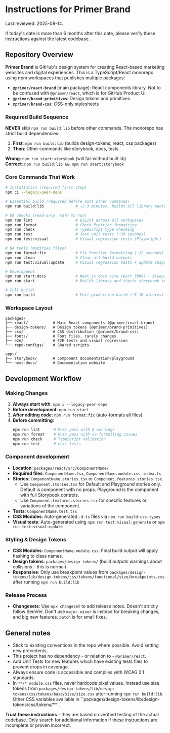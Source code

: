 # Instructions for Primer Brand

Last reviewed: 2025-08-14.

If today's date is more than 6 months after this date, please verify these instructions against the latest codebase.

## Repository Overview

**Primer Brand** is GitHub's design system for creating React-based marketing websites and digital experiences. This is a TypeScript/React monorepo using npm workspaces that publishes multiple packages:

- **`@primer/react-brand`** (main package): React components library. Not to be confused with `@primer/react`, which is for GitHub Product UI.
- **`@primer/brand-primitives`**: Design tokens and primitives
- **`@primer/brand-css`**: CSS-only stylesheets

### Required Build Sequence

**NEVER** skip `npm run build:lib` before other commands. The monorepo has strict build dependencies:

1. **First**: `npm run build:lib` (builds design-tokens, react, css packages)
2. **Then**: Other commands like storybook, docs, tests

**Wrong**: `npm run start:storybook` (will fail without built lib)  
**Correct**: `npm run build:lib && npm run start:storybook`

### Core Commands That Work

```bash
# Installation (required first step)
npm ci --legacy-peer-deps

# Essential build (required before most other commands)
npm run build:lib              # ~2-3 minutes, builds all library packages

# QA checks (read-only, safe to run)
npm run lint                   # ESLint across all workspaces
npm run format                 # Check Prettier formatting
npm run check                  # TypeScript type checking
npm run test                   # Jest unit tests (~30 seconds)
npm run test:visual            # Visual regression tests (Playwright)

# QA tools (modifies files)
npm run format:fix             # Fix Prettier formatting (~12 seconds)
npm run clean                  # Clean all build outputs
npm run test:visual:update     # Visual regression tests + update snapshots (Playwright)

# Development
npm run start:docs             # Next.js docs site (port 3000) - Always run npm run build:lib before this
npm run start                  # Builds library and starts storybook server (port 6006)

# Full builds
npm run build                  # Full production build (~5-10 minutes)
```

### Workspace Layout

```
packages/
├── react/           # Main React components (@primer/react-brand)
├── design-tokens/   # Design tokens (@primer/brand-primitives)
├── css/             # CSS distribution (@primer/brand-css)
├── fonts/           # Font files, rarely changes
├── e2e/             # E2E tests and visual regression
└── repo-configs/    # Shared scripts

apps/
├── storybook/       # Component documentation/playground
└── next-docs/       # Documentation website
```

## Development Workflow

### Making Changes

1. **Always start with**: `npm i --legacy-peer-deps`
2. **Before development**: `npm run start`
3. **After editing code**: `npm run format:fix` (auto-formats all files)
4. **Before committing**:
   ```bash
   npm run lint      # Must pass with 0 warnings
   npm run format    # Must pass with no formatting issues
   npm run check     # TypeScript validation
   npm run test      # Unit tests
   ```

### Component development

- **Location**: `packages/react/src/ComponentName/`
- **Required files**: `ComponentName.tsx`, `ComponentName.module.css`, `index.ts`
- **Stories**: `ComponentName.stories.tsx` or `Component.features.stories.tsx`.
  - Use `Component.stories.tsx` for Default and Playground stories only. Default is component with no props. Playground is the component with full Storybook controls.
  - Use `Component.features.stories.tsx` for specific features or variations of the component.
- **Tests**: `ComponentName.test.tsx`
- **CSS Modules**: Auto-generated `.d.ts` files via `npm run build:css-types`
- **Visual tests**: Auto-generated using `npm run test:visual:generate` or `npm run test:visual:update`

### Styling & Design Tokens

- **CSS Modules**: `ComponentName.module.css`. Final build output will apply hashing to class names.
- **Design tokens**: `packages/design-tokens/` (build outputs warnings about collisions - this is normal)
- **Responsive**: Only use breakpoint values from `packages/design-tokens/lib/design-tokens/css/tokens/functional/size/breakpoints.css` after running `npm run build:lib`

### Release Process

- **Changesets**: Use `npx changeset` to add release notes. Doesn't strictly follow SemVer. Don't use `major`. `minor` is instead for breaking changes, and big new features. `patch` is for small fixes.

## General notes

- Stick to existing conventions in the repo where possible. Avoid setting new precedents.
- This project has no dependency - or relation to - `@primer/react`.
- Add Unit Tests for new features which have existing tests files to prevent drops in coverage.
- Always ensure code is accessible and complies with WCAG 2.1 standards.
- In `**/*.module.css` files, never hardcode pixel values. Instead use size tokens from `packages/design-tokens/lib/design-tokens/css/tokens/base/size/size.css` after running `npm run build:lib`. Other CSS variables available in ``packages/design-tokens/lib/design-tokens/css/tokens/**`.

**Trust these instructions** - they are based on verified testing of the actual codebase. Only search for additional information if these instructions are incomplete or proven incorrect.

